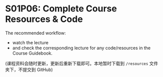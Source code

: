 # S01P06: Complete Course Resources & Code



The recommended workflow:

- watch the lecture 
- and check the corresponding lecture for any code/resources in the Course Guidebook.



(课程资料会随时更新，更新后重新下载即可。本地暂时下载到 `/resources` 文件夹下，不提交到 GitHub)

